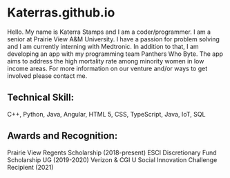 # Katerras.github.io
Hello. My name is Katerra Stamps and I am a coder/programmer. I am a senior at Prairie View A&M University. I have a passion for problem solving and I am currently interning with Medtronic. In addition to that, I am developing an app with my programming team Panthers Who Byte. The app aims to address the high mortality rate among minority women in low income areas. For more information on our venture and/or ways to get involved please contact me.

## Technical Skill:
C++, Python, Java, Angular, HTML 5, CSS, TypeScript, Java, IoT, SQL

## Awards and Recognition:
Prairie View Regents Scholarship (2018-present)
ESCI Discretionary Fund Scholarship UG (2019-2020)
Verizon & CGI U Social Innovation Challenge Recipient (2021)

